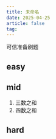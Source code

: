 ```yaml
---
title: 未命名
date: 2025-04-25
article: false
tag:
---
```


可信准备刷题

## easy

## mid
1. 三数之和
2. 四数之和

## hard

